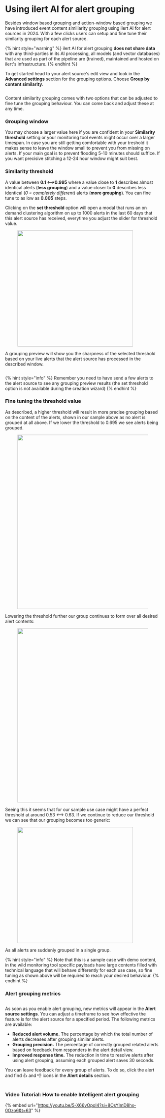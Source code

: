 # Using ilert AI for alert grouping

Besides window based grouping and action-window based grouping we have introduced event content similiarity grouping using ilert AI for alert sources in 2024. With a few clicks users can setup and fine tune their similarity grouping for each alert source.

{% hint style="warning" %}
ilert AI for alert grouping **does not share data** with any third-parties in its AI processing, all models (and vector databases) that are used as part of the pipeline are (trained), maintained and hosted on ilert's infrastructure.
{% endhint %}

To get started head to your alert source's edit view and look in the **Advanced settings** section for the grouping options. Choose **Group by content similarity**.

<figure><img src="../.gitbook/assets/image (107).png" alt=""><figcaption></figcaption></figure>

Content similarity grouping comes with two options that can be adjusted to fine tune the grouping behaviour. You can come back and adjust these at any time.

### Grouping window

You may choose a larger value here if you are confident in your **Similarity threshold** setting or your monitoring tool events might occur over a larger timespan. In case you are still getting comfortable with your treshold it makes sense to leave the window small to prevent you from missing on alerts. If your main goal is to prevent flooding 5-10 minutes should suffice. If you want precisive stitching a 12-24 hour window might suit best.

### Similarity threshold

A value between **0.1 <-->0.995** where a value close to **1** describes almost identical alerts (**less grouping**) and a value closer to **0** describes less identical (_0 = completely different_) alerts (**more grouping**). You can fine tune to as low as **0.005** steps.

Clicking on the **set threshold** option will open a modal that runs an on demand clustering algorithm on up to 1000 alerts in the last 60 days that this alert source has received, everytime you adjust the slider for threshold value.

<figure><img src="../.gitbook/assets/image (108).png" alt="" width="375"><figcaption></figcaption></figure>

A grouping preview will show you the sharpness of the selected threshold based on your live alerts that the alert source has processed in the described window.

<figure><img src="../.gitbook/assets/image (109).png" alt=""><figcaption></figcaption></figure>

{% hint style="info" %}
Remember you need to have send a few alerts to the alert source to see any grouping preview results (the set threshold option is not available during the creation wizard)
{% endhint %}

### Fine tuning the threshold value

As described, a higher threshold will result in more precise grouping based on the content of the alerts, shown in our sample above as no alert is grouped at all above. If we lower the threshold to 0.695 we see alerts being grouped.

<figure><img src="../.gitbook/assets/image (110).png" alt="" width="563"><figcaption></figcaption></figure>

Lowering the threshold further our group continues to form over all desired alert contents:

<figure><img src="../.gitbook/assets/image (111).png" alt="" width="563"><figcaption></figcaption></figure>

Seeing this it seems that for our sample use case might have a perfect threshold at around 0.53 <--> 0.63. If we continue to reduce our threshold we can see that our grouping becomes too generic:

<figure><img src="../.gitbook/assets/image (112).png" alt="" width="375"><figcaption></figcaption></figure>

As all alerts are suddenly grouped in a single group.

{% hint style="info" %}
Note that this is a sample case with demo content, in the wild monitoring tool specific payloads have large contents filled with technical language that will behave differently for each use case, so fine tuning as shown above will be required to reach your desired behaviour.
{% endhint %}

### Alert grouping metrics

<figure><img src="../.gitbook/assets/pika-1722248028947-2x 1.png" alt=""><figcaption></figcaption></figure>

As soon as you enable alert grouping, new metrics will appear in the **Alert source settings**. You can adjust a timeframe to see how effective the feature is for the alert source for a specified period. The following metrics are available:

* **Reduced alert volume.** The percentage by which the total number of alerts decreases after grouping similar alerts.&#x20;
* **Grouping precision.** The percentage of correctly grouped related alerts based on feedback from responders in the alert detail view.&#x20;
* **Improved response time.** The reduction in time to resolve alerts after using alert grouping, assuming each grouped alert saves 30 seconds.

You can leave feedback for every group of alerts. To do so, click the alert and find 👍 and 👎 icons in the **Alert details** section.

<figure><img src="../.gitbook/assets/pika-1723213808618-2x.png" alt=""><figcaption></figcaption></figure>

### Video Tutorial: How to enable Intelligent alert grouping

{% embed url="https://youtu.be/5-X66vOpoI4?si=8OsYImD8hx-0Ozo6&t=63" %}
